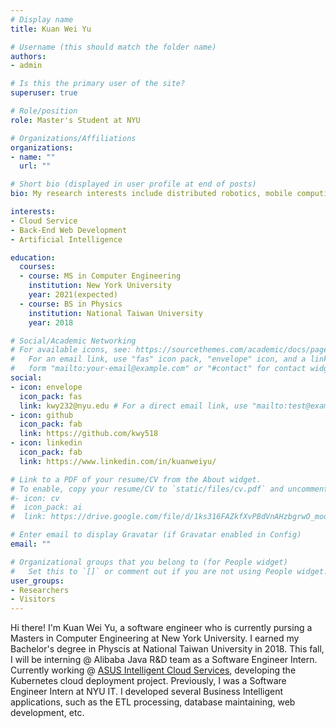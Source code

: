 ```yaml
---
# Display name
title: Kuan Wei Yu

# Username (this should match the folder name)
authors:
- admin

# Is this the primary user of the site?
superuser: true

# Role/position
role: Master's Student at NYU

# Organizations/Affiliations
organizations:
- name: ""
  url: ""

# Short bio (displayed in user profile at end of posts)
bio: My research interests include distributed robotics, mobile computing and programmable matter.

interests:
- Cloud Service
- Back-End Web Development
- Artificial Intelligence

education:
  courses:
  - course: MS in Computer Engineering
    institution: New York University
    year: 2021(expected)
  - course: BS in Physics
    institution: National Taiwan University
    year: 2018

# Social/Academic Networking
# For available icons, see: https://sourcethemes.com/academic/docs/page-builder/#icons
#   For an email link, use "fas" icon pack, "envelope" icon, and a link in the
#   form "mailto:your-email@example.com" or "#contact" for contact widget.
social:
- icon: envelope
  icon_pack: fas
  link: kwy232@nyu.edu # For a direct email link, use "mailto:test@example.org".
- icon: github
  icon_pack: fab
  link: https://github.com/kwy518
- icon: linkedin
  icon_pack: fab
  link: https://www.linkedin.com/in/kuanweiyu/

# Link to a PDF of your resume/CV from the About widget.
# To enable, copy your resume/CV to `static/files/cv.pdf` and uncomment the lines below.
#- icon: cv
#  icon_pack: ai
#  link: https://drive.google.com/file/d/1ks316FAZkfXvPBdVnAHzbgrwO_mookW3/view?usp=sharing

# Enter email to display Gravatar (if Gravatar enabled in Config)
email: ""

# Organizational groups that you belong to (for People widget)
#   Set this to `[]` or comment out if you are not using People widget.
user_groups:
- Researchers
- Visitors
---
```


Hi there! I'm Kuan Wei Yu, a software engineer who is currently pursing a Masters in Computer Engineering at New York University. I earned my Bachelor's degree in Physcis at National Taiwan University in 2018. This fall, I will be interning @ Alibaba Java R&D team as a Software Engineer Intern. Currently working @ [ASUS Intelligent Cloud Services](https://aics.asus.com/), developing the Kubernetes cloud deployment project. Previously, I was a Software Engineer Intern at NYU IT. I developed several Business Intelligent applications, such as the ETL processing, database maintaining, web development, etc.